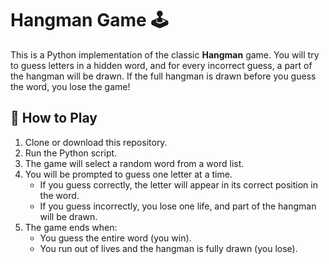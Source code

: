 # Hangman Game 🕹️

This is a Python implementation of the classic **Hangman** game. You will try to guess letters in a hidden word, and for every incorrect guess, a part of the hangman will be drawn. If the full hangman is drawn before you guess the word, you lose the game!

## 📝 How to Play

1. Clone or download this repository.
2. Run the Python script.
3. The game will select a random word from a word list.
4. You will be prompted to guess one letter at a time.
   - If you guess correctly, the letter will appear in its correct position in the word.
   - If you guess incorrectly, you lose one life, and part of the hangman will be drawn.
5. The game ends when:
   - You guess the entire word (you win).
   - You run out of lives and the hangman is fully drawn (you lose).
